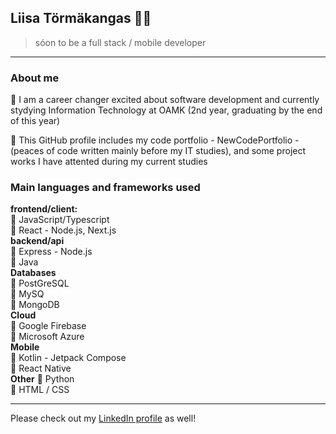 ## Liisa Törmäkangas :ok_woman:
> sóon to be a full stack / mobile developer

---

### About me

🌱 I am a career changer excited about software development and currently stydying Information Technology at OAMK (2nd year, graduating by the end of this year)

🌱 This GitHub profile includes my code portfolio - NewCodePortfolio - (peaces of code written mainly before my IT studies), and some project works I have attented during my current studies

### Main languages and frameworks used

**frontend/client:**  
💬 JavaScript/Typescript  
💬 React - Node.js, Next.js  
**backend/api**  
💬 Express - Node.js  
💬 Java  
**Databases**  
💬 PostGreSQL  
💬 MySQ  
💬 MongoDB  
**Cloud**  
💬 Google Firebase  
💬 Microsoft Azure  
**Mobile**  
💬 Kotlin - Jetpack Compose  
💬 React Native  
**Other**
💬 Python  
💬 HTML / CSS  

---

Please check out my [LinkedIn profile](https://www.linkedin.com/in/liisa-t%C3%B6rm%C3%A4kangas-65a784239/) as well!


